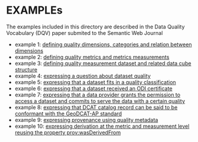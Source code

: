 # EXAMPLEs 
The examples included in this directory are described in the  Data Quality Vocabulary (DQV) paper submited to the Semantic Web Journal

* example 1: [defining quality dimensions, categories and relation between dimensions](./example1.ttl)
* example 2: [defining quality metrics and metrics measurements](./example2.ttl)
* example 3: [defining quality measurement dataset and related data cube structure](./example3.ttl)
* example 4: [expressing a question about dataset quality](./example4.ttl)
* example 5: [expressing that a dataset fits in a quality classification](./example5.ttl)
* example 6: [expressing that a dataset received an ODI certificate](./example6.ttl)
* example 7: [expressing that a data provider grants the permission to access a dataset and commits to serve the data with a certain quality](./example7.ttl)
* example 8: [expressing that DCAT catalog record can be said to be conformant with the GeoDCAT-AP standard](./example8.ttl)
* example 9: [expressing provenance using quality metadata](./example9.trig)
* example 10: [expressing derivation at the metric and measurement level reusing the property prov:wasDerivedFrom](./example10.ttl)

